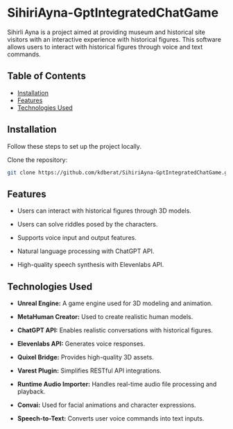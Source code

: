 # SihiriAyna-GptIntegratedChatGame

Sihirli Ayna is a project aimed at providing museum and historical site visitors with an interactive experience with historical figures. This software allows users to interact with historical figures through voice and text commands.

## Table of Contents

- [Installation](#installation)
- [Features](#features)
- [Technologies Used](#technologies-used)

## Installation

Follow these steps to set up the project locally.

Clone the repository:
   ```bash
   git clone https://github.com/kdberat/SihiriAyna-GptIntegratedChatGame.git
   ```

## Features

- Users can interact with historical figures through 3D models.

- Users can solve riddles posed by the characters.

- Supports voice input and output features.

- Natural language processing with ChatGPT API.

- High-quality speech synthesis with Elevenlabs API.

## Technologies Used

- **Unreal Engine:** A game engine used for 3D modeling and animation.

- **MetaHuman Creator:** Used to create realistic human models.

- **ChatGPT API:** Enables realistic conversations with historical figures.

- **Elevenlabs API:** Generates voice responses.

- **Quixel Bridge:** Provides high-quality 3D assets.

- **Varest Plugin:** Simplifies RESTful API integrations.

- **Runtime Audio Importer:** Handles real-time audio file processing and playback.

- **Convai:** Used for facial animations and character expressions.

- **Speech-to-Text:** Converts user voice commands into text inputs.

